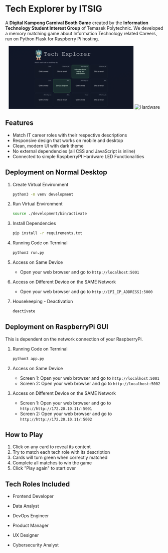 ﻿# Tech Explorer by ITSIG
A **Digital Kampong Carnival Booth Game** created by the **Information Technology Student Interest Group** of Temasek Polytechnic. We developed a memory matching game about Information Technology related Careers, run on Python Flask for Raspberry Pi hosting.

<p align="center"> <img src="https://github.com/Troaxx/twcc/blob/main/data/ui.png" alt="UI Screen" height="200px" /> <img src="https://github.com/Troaxx/twcc/blob/main/data/hardware.png" alt="Hardware" height="200px" /> </p>

## Features
- Match IT career roles with their respective descriptions
- Responsive design that works on mobile and desktop
- Clean, modern UI with dark theme
- No external dependencies (all CSS and JavaScript is inline)
- Connected to simple RaspberryPI Hardware LED Functionalities 

## Deployment on Normal Desktop
1. Create Virtual Environment
   ```bash
   python3 -m venv development
   ```

2. Run Virtual Environment
   ```bash
   source ./development/bin/activate
   ```

3. Install Dependencies
   ```bash
   pip install -r requirements.txt
   ```

4. Running Code on Terminal
   ```bash
   python3 run.py
   ```

5. Access on Same Device
   - Open your web browser and go to `http://localhost:5001`

6. Access on Different Device on the SAME Network
   - Open your web browser and go to `http://[PI_IP_ADDRESS]:5000`

7. Housekeeping - Deactivation
   ```bash
   deactivate
   ```

## Deployment on RaspberryPi GUI 
This is dependent on the network connection of your RaspberryPi.
1. Running Code on Terminal
   ```bash
   python3 app.py
   ```

2. Access on Same Device
   - Screen 1: Open your web browser and go to `http://localhost:5001`
   - Screen 2: Open your web browser and go to `http://localhost:5002`

6. Access on Different Device on the SAME Network
   - Screen 1: Open your web browser and go to `http://http://172.20.10.11/:5001`
   - Screen 2: Open your web browser and go to `http://http://172.20.10.11/:5002`

## How to Play

1. Click on any card to reveal its content
2. Try to match each tech role with its description
3. Cards will turn green when correctly matched
4. Complete all matches to win the game
5. Click "Play again" to start over

## Tech Roles Included

- Frontend Developer
- Data Analyst
- DevOps Engineer
- Product Manager
- UX Designer

- Cybersecurity Analyst

